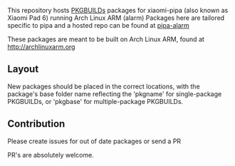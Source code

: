 This repository hosts
[PKGBUILDs](https://wiki.archlinux.org/index.php/PKGBUILD) packages for xiaomi-pipa (also known as Xiaomi Pad 6) running Arch Linux ARM (alarm)
Packages here are tailored specific to pipa and a hosted repo can be found at [pipa-alarm](https://github.com/maakiopus/pipa-alarm/)

These packages are meant to be built on Arch Linux ARM, found at
http://archlinuxarm.org

## Layout
New packages should be placed in the correct locations, with the package's base
folder name reflecting the 'pkgname' for single-package PKGBUILDs, or 'pkgbase'
for multiple-package PKGBUILDs.

## Contribution
Please create issues for out of date packages or send a PR

PR's are absolutely welcome.
